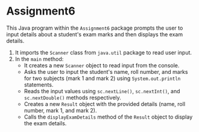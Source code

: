 # Assignment6

This Java program within the `Assignment6` package prompts the user to input details about a student's exam marks and then displays the exam details.


1. It imports the `Scanner` class from `java.util` package to read user input.
2. In the `main` method:
   - It creates a new `Scanner` object to read input from the console.
   - Asks the user to input the student's name, roll number, and marks for two subjects (mark 1 and mark 2) using `System.out.println` statements.
   - Reads the input values using `sc.nextLine()`, `sc.nextInt()`, and `sc.nextDouble()` methods respectively.
   - Creates a new `Result` object with the provided details (name, roll number, mark 1, and mark 2).
   - Calls the `displayExamDetails` method of the `Result` object to display the exam details.

